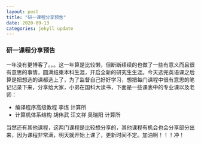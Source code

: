 ```yaml
---
layout: post
title: "研一课程分享预告"
date: 2020-09-13
categories: jekyll update
---
```

### 研一课程分享预告

一年没有更博客了。。。这一年算是比较懒，但断断续续的也做了一些有意义而且很有意思的事情，圆满结束本科生涯，开启全新的研究生生涯。今天选完英语课之后算是把想选的课都选上了，为了监督自己好好学习，想把每门课程中很有意思的笔记记录下来，分享给大家，小弟在国科大读书，下面是一些课表中的专业课以及老师：

+ 编译程序高级教程 李炼 计算所
+ 计算机体系结构 胡伟武 汪文祥 吴瑞阳 计算所

当然还有其他课程，这两门课程是比较想分享的，其他课程有机会也会分享部分出来，因为课程非常满，明天就开始上课了，更新时间不定。加油啊！！！冲！